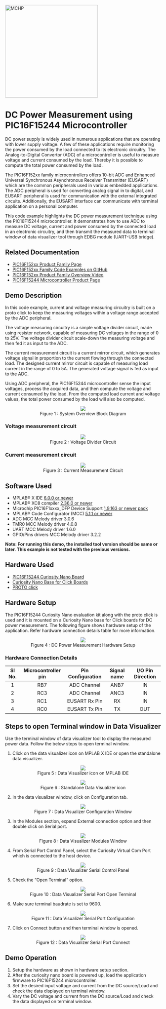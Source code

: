 <!-- Please do not change this html logo with link -->
<a href="https://www.microchip.com" rel="nofollow"><img src="images/microchip.png" alt="MCHP" width="300"/></a>

# DC Power Measurement using PIC16F15244 Microcontroller

DC power supply is widely used in numerous applications that are operating with lower supply voltage. A few of these applications require monitoring the power consumed by the load connected to its electronic circuitry. The Analog-to-Digital Convertor (ADC) of a microcontroller is useful to measure voltage and current consumed by the load. Thereby it is possible to compute the total power consumed by the load.

The PIC16F152xx family microcontrollers offers 10-bit ADC and Enhanced Universal Synchronous Asynchronous Receiver Transmitter (EUSART) which are the common peripherals used in various embedded applications. The ADC peripheral is used for converting analog signal in to digital, and EUSART peripheral is used for communication with the external integrated circuits. Additionally, the EUSART interface can communicate with terminal application on a personal computer.

This code example highlights the DC power measurement technique using the PIC16F15244 microcontroller. It demonstrates how to use ADC to measure DC voltage, current and power consumed by the connected load in an electronic circuitry, and then transmit the measured data to terminal window of data visualizer tool through EDBG module (UART-USB bridge).


## Related Documentation

- [PIC16F152xx Product Family Page](https://www.microchip.com/en-us/products/microcontrollers-and-microprocessors/8-bit-mcus/pic-mcus/pic16f15244)
- [PIC16F152xx Family Code Examples on GitHub](https://github.com/microchip-pic-avr-examples?q=pic16f15244&type=&language=&sort=)
- [PIC16F152xx Product Family Overview Video](https://www.youtube.com/watch?v=nHLv3Th-o-s)
- [PIC16F15244 Microcontroller Product Page](https://www.microchip.com/wwwproducts/en/PIC16F15244)

## Demo Description 

In this code example, current and voltage measuring circuitry is built on a proto click to keep the measuring voltages within a voltage range accepted by the ADC peripheral.

The voltage measuring circuitry is a simple voltage divider circuit, made using resistor network, capable of measuring DC voltages in the range of 0 to 25V. The voltage divider circuit scale-down the measuring voltage and then fed it as input to the ADC.

The current measurement circuit is a current mirror circuit, which generates voltage signal in proportion to the current flowing through the connected load. The designed current mirror circuit is capable of measuring load current in the range of 0 to 5A. The generated voltage signal is fed as input to the ADC.

Using ADC peripheral, the PIC16F15244 microcontroller sense the input voltages, process the acquired data, and then compute the voltage and current consumed by the load. From the computed load current and voltage values, the total power consumed by the load will also be computed.

<p align="center">
  <img width=auto height=auto src="images/OverviewBlockDiagram.png">
  <br>Figure 1 : System Overview Block Diagram<br>
</p>

### Voltage measurement circuit

<p align="center">
  <img width=auto height=auto src="images/VoltageDividerCircuit.png">
  <br>Figure 2 : Voltage Divider Circuit<br>
</p>

### Current measurement circuit

<p align="center">
  <img width=auto height=auto src="images/CurrentMeasurementCircuit.png">
  <br>Figure 3 : Current Measurement Circuit<br>
</p>


## Software Used

- MPLAB® X IDE [6.0.0 or newer](http://www.microchip.com/mplab/mplab-x-ide)
- MPLAB® XC8 compiler [2.36.0 or newer](http://www.microchip.com/mplab/compilers) 
- Microchip PIC16F1xxxx_DFP Device Support [1.9.163 or newer pack](https://packs.download.microchip.com/)
- MPLAB® Code Configurator (MCC) [5.1.1 or newer](https://www.microchip.com/mplab/mplab-code-configurator)
- ADC MCC Melody driver 3.0.6
- TMR0 MCC Melody driver 4.0.8
- UART MCC Melody driver 1.6.0
- GPIO/Pins drivers MCC Melody driver 3.2.2

**Note: For running this demo, the installed tool version should be same or later. This example is not tested with the previous versions.**
 
## Hardware Used

- [PIC16F15244 Curiosity Nano Board](https://www.microchip.com/en-us/development-tool/EV09Z19A)
- [Curiosity Nano Base for Click Boards](https://www.microchip.com/en-us/development-tool/AC164162)
- [PROTO click](https://www.mikroe.com/proto-click)

## Hardware Setup

The PIC16F15244 Curiosity Nano evaluation kit along with the proto click is used and it is mounted on a Curiosity Nano base for Click boards for DC power measurement.  The following figure shows hardware setup of the application. Refer hardware connection details table for more information.

<p align="center">
  <img width=auto height=auto src="images/HardwareSetup.png">
  <br>Figure 4 : DC Power Measurement Hardware Setup<br>
</p>

### Hardware Connection Details

|Sl No. | Microcontroller pin | Pin Configuration | Signal name |I/O Pin Direction |
|:---------:|:----------:|:-----------:|:---------:|:------------:|	
| 1     | RB7	| ADC Channel	        | ANB7	| IN  |	
| 2     | RC3	| ADC Channel	        | ANC3	| IN  |
| 3     | RC1	| EUSART Rx Pin	        | RX	| IN  |
| 4     | RC0	| EUSART Tx	Pin         | TX	| OUT  |
		
## Steps to open Terminal window in Data Visualizer

Use the terminal window of data visualizer tool to display the measured power data. Follow the below steps to open terminal window.

1. Click on the data visualizer icon on MPLAB X IDE or open the standalone data visualizer.

<p align="center">
  <img width=auto height=auto src="images/DVIcon.png">
  <br>Figure 5 : Data Visualizer icon on MPLAB IDE<br>
</p>

<p align="center">
  <img width=auto height=auto src="images/DVIconSA.png">
  <br>Figure 6 : Standalone Data Visualizer icon<br>
</p>

2. In the data visualizer window, click on Configuration tab.

<p align="center">
  <img width=auto height=auto src="images/DVConfig.png">
  <br>Figure 7 : Data Visualizer Configuration Window<br>
</p>

3. In the Modules section, expand External connection option and then double click on Serial port.

<p align="center">
  <img width=auto height=auto src="images/DVSerialPort.png">
  <br>Figure 8 : Data Visualizer Modules Window<br>
</p>

4.	From Serial Port Control Panel, select the Curiosity Virtual Com Port which is connected to the host device.

<p align="center">
  <img width=auto height=auto src="images/DVSerialCntrlPanel.png">
  <br>Figure 9 : Data Visualizer Serial Control Panel<br>
</p>

5.	Check the “Open Terminal” option.

<p align="center">
  <img width=auto height=auto src="images/DVSerialOpenTerm.png">
  <br>Figure 10 : Data Visualizer Serial Port Open Terminal<br>
</p>

6. Make sure terminal baudrate is set to 9600.

<p align="center">
  <img width=auto height=auto src="images/DVBaudRate.png">
  <br>Figure 11 : Data Visualizer Serial Port Configuration<br>
</p>

7. Click on Connect button and then terminal window is opened. 

<p align="center">
  <img width=auto height=auto src="images/DCSerialConnect.png">
  <br>Figure 12 : Data Visualizer Serial Port Connect<br>
</p>

## Demo Operation 

1. Setup the hardware as shown in hardware setup section.
2. After the curiosity nano board is powered up, load the application firmware to PIC16F15244 microcontroller.
3. Set the desired input voltage and current from the DC source/Load and check the data displayed on terminal window.
4. Vary the DC voltage and current from the DC source/Load and check the data displayed on terminal window.    



